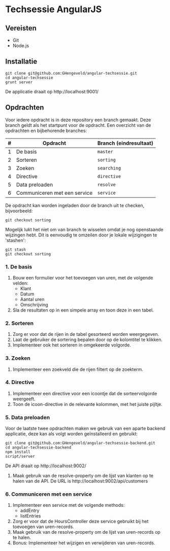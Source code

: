 # Techsessie AngularJS

## Vereisten

+ Git
+ Node.js

## Installatie

```
git clone git@github.com:GHengeveld/angular-techsessie.git
cd angular-techsessie
grunt server
```

De applicatie draait op http://localhost:9001/

## Opdrachten

Voor iedere opdracht is in deze repository een branch gemaakt. Deze branch geldt als het startpunt voor de opdracht. Een overzicht van de opdrachten en bijbehorende branches:

| # | Opdracht                       | Branch (eindresultaat)   |
|---| ------------------------------ | ------------------------ |
| 1 | De basis                       | `master`                 |
| 2 | Sorteren                       | `sorting`                |
| 3 | Zoeken                         | `searching`              |
| 4 | Directive                      | `directive`              |
| 5 | Data preloaden                 | `resolve`                |
| 6 | Communiceren met een service   | `service`                |

De opdracht kan worden ingeladen door de branch uit te checken, bijvoorbeeld:

```
git checkout sorting
```

Mogelijk lukt het niet om van branch te wisselen omdat je nog openstaande wijzingen hebt. Dit is eenvoudig te omzeilen door je lokale wijzigingen te 'stashen':

```
git stash
git checkout sorting
```


### 1. De basis

1. Bouw een formulier voor het toevoegen van uren, met de volgende velden:
    + Klant
    + Datum
    + Aantal uren
    + Omschrijving
2. Sla de resultaten op in een simpele array en toon deze in een tabel.

### 2. Sorteren

1. Zorg er voor dat de rijen in de tabel gesorteerd worden weergegeven.
2. Laat de gebruiker de sortering bepalen door op de kolomtitel te klikken.
3. Implementeer ook het sorteren in omgekeerde volgorde.

### 3. Zoeken

1. Implementeer een zoekveld die de rijen filtert op de zoekterm.

### 4. Directive

1. Implementeer een directive voor een icoontje dat de sorteervolgorde weergeeft.
2. Toon de icoon-directive in de relevante kolommen, met het juiste pijltje.

### 5. Data preloaden

Voor de laatste twee opdrachten maken we gebruik van een aparte backend applicatie,
deze kan als volgt worden geïnstalleerd en gebruikt:

```
git clone git@github.com:GHengeveld/angular-techsessie-backend.git
cd angular-techsessie-backend
npm install
script/server
```

De API draait op http://localhost:9002/

1. Maak gebruik van de resolve-property om de lijst van klanten op te halen van de API. De URL is http://localhost:9002/api/customers

### 6. Communiceren met een service

1. Implementeer een service met de volgende methods:
    + addEntry
    + listEntries
2. Zorg er voor dat de HoursController deze service gebruikt bij het toevoegen van uren-records.
3. Maak gebruik van de resolve-property om de lijst van uren-records op te halen.
4. Bonus: Implementeer het wijzigen en verwijderen van uren-records.
